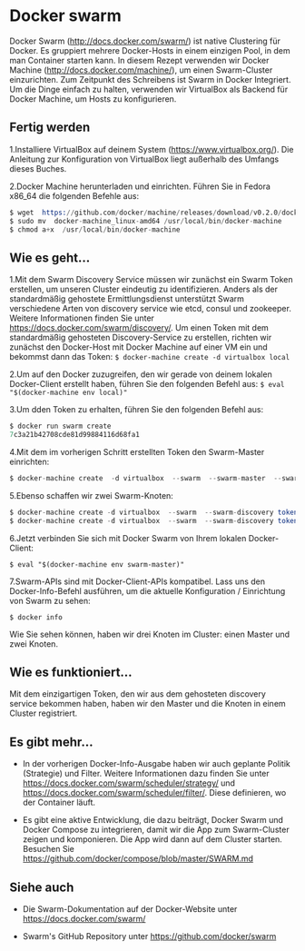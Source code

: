 # Docker swarm

Docker Swarm (http://docs.docker.com/swarm/) ist native Clustering für Docker. Es gruppiert mehrere Docker-Hosts in einem einzigen Pool, in dem man Container starten kann. In diesem Rezept verwenden wir Docker Machine (http://docs.docker.com/machine/), um einen Swarm-Cluster einzurichten. Zum Zeitpunkt des Schreibens ist Swarm in Docker Integriert. Um die Dinge einfach zu halten, verwenden wir VirtualBox als Backend für Docker Machine, um Hosts zu konfigurieren.

## Fertig werden

1.Installiere VirtualBox auf deinem System (https://www.virtualbox.org/). Die Anleitung zur Konfiguration von VirtualBox liegt außerhalb des Umfangs dieses Buches.

2.Docker Machine herunterladen und einrichten. Führen Sie in Fedora x86_64 die folgenden Befehle aus:

```s
$ wget  https://github.com/docker/machine/releases/download/v0.2.0/docker-machine_linux-amd64 
$ sudo mv  docker-machine_linux-amd64 /usr/local/bin/docker-machine
$ chmod a+x  /usr/local/bin/docker-machine
```

## Wie es geht…

1.Mit dem Swarm Discovery Service müssen wir zunächst ein Swarm Token erstellen, um unseren Cluster eindeutig zu identifizieren. Anders als der standardmäßig gehostete Ermittlungsdienst unterstützt Swarm verschiedene Arten von discovery service wie etcd, consul und zookeeper.
Weitere Informationen finden Sie unter https://docs.docker.com/swarm/discovery/. 
Um einen Token mit dem standardmäßig gehosteten Discovery-Service zu erstellen, richten wir zunächst den Docker-Host mit Docker Machine auf einer VM ein und bekommst dann das Token:
`$ docker-machine create -d virtualbox local`

2.Um auf den Docker zuzugreifen, den wir gerade von deinem lokalen Docker-Client erstellt haben, führen Sie den folgenden Befehl aus:
`$ eval "$(docker-machine env local)"`

3.Um dden Token zu erhalten, führen Sie den folgenden Befehl aus:

```s
$ docker run swarm create
7c3a21b42708cde81d99884116d68fa1
```

4.Mit dem im vorherigen Schritt erstellten Token den Swarm-Master einrichten:

```s
$ docker-machine create  -d virtualbox  --swarm  --swarm-master  --swarm-discovery token://7c3a21b42708cde81d99884116d68fa1  swarm-master
```

5.Ebenso schaffen wir zwei Swarm-Knoten:

```s
$ docker-machine create -d virtualbox  --swarm  --swarm-discovery token://7c3a21b42708cde81d99884116d68fa1 swarm-node-1
$ docker-machine create -d virtualbox  --swarm  --swarm-discovery token://7c3a21b42708cde81d99884116d68fa1 swarm-node-2
```

6.Jetzt verbinden Sie sich mit Docker Swarm von Ihrem lokalen Docker-Client:

`$ eval "$(docker-machine env swarm-master)"`

7.Swarm-APIs sind mit Docker-Client-APIs kompatibel. Lass uns den Docker-Info-Befehl ausführen, um die aktuelle Konfiguration / Einrichtung von Swarm zu sehen:

`$ docker info`

Wie Sie sehen können, haben wir drei Knoten im Cluster: einen Master und zwei Knoten.

## Wie es funktioniert…

Mit dem einzigartigen Token, den wir aus dem gehosteten discovery service bekommen haben, haben wir den Master und die Knoten in einem Cluster registriert.

## Es gibt mehr…

* In der vorherigen Docker-Info-Ausgabe haben wir auch geplante Politik (Strategie) und Filter. Weitere Informationen dazu finden Sie unter https://docs.docker.com/swarm/scheduler/strategy/ und https://docs.docker.com/swarm/scheduler/filter/. Diese definieren, wo der Container läuft.

* Es gibt eine aktive Entwicklung, die dazu beiträgt, Docker Swarm und Docker Compose zu integrieren, damit wir die App zum Swarm-Cluster zeigen und komponieren. Die App wird dann auf dem Cluster starten. Besuchen Sie https://github.com/docker/compose/blob/master/SWARM.md

## Siehe auch

* Die Swarm-Dokumentation auf der Docker-Website unter https://docs.docker.com/swarm/

* Swarm's GitHub Repository unter https://github.com/docker/swarm
